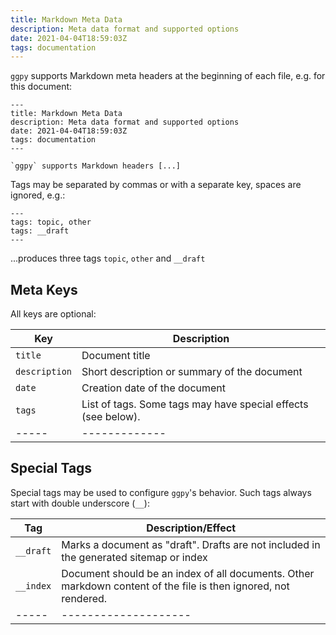 ```yaml
---
title: Markdown Meta Data
description: Meta data format and supported options
date: 2021-04-04T18:59:03Z
tags: documentation
---
```


`ggpy` supports Markdown meta headers at the beginning of each file, e.g. for this document:

```
---
title: Markdown Meta Data
description: Meta data format and supported options
date: 2021-04-04T18:59:03Z
tags: documentation
---

`ggpy` supports Markdown headers [...]
```

Tags may be separated by commas or with a separate key, spaces are ignored, e.g.:

```
---
tags: topic, other
tags: __draft
---
```

...produces three tags `topic`, `other` and `__draft`

## Meta Keys

All keys are optional:

| Key | Description |
|-----|-------------|
| `title` | Document title |
| `description` | Short description or summary of the document |
| `date` | Creation date of the document |
| `tags` | List of tags. Some tags may have special effects (see below). |
|-----|-------------|

## Special Tags

Special tags may be used to configure `ggpy`'s behavior. Such tags always start with double underscore (`__`):

| Tag | Description/Effect |
|-----|--------------------|
| `__draft` | Marks a document as "draft". Drafts are not included in the generated sitemap or index |
| `__index` | Document should be an index of all documents. Other markdown content of the file is then ignored, not rendered. |
|-----|--------------------|

